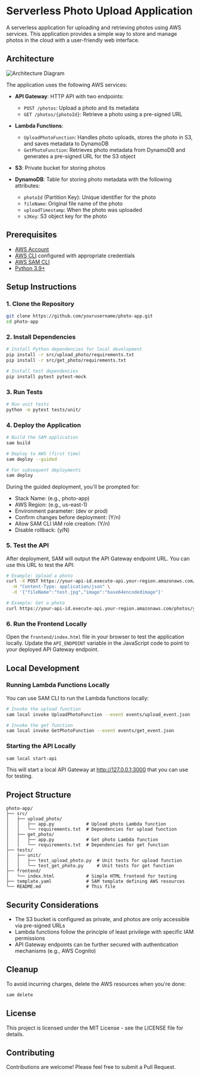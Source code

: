 # Serverless Photo Upload Application

A serverless application for uploading and retrieving photos using AWS services. This application provides a simple way to store and manage photos in the cloud with a user-friendly web interface.

## Architecture

![Architecture Diagram](https://mermaid.ink/img/pako:eNp1kc1uwjAQhF9l5XOqhFCgUC6VeuqhPfVQcTHOBqwmduQ1KEKQ9947dgiUH3HyZb-Z2fVuQOmUhgxKvFq-Qs1Vw0XFtYFXrpvGcAGfXMJJKQQsZhO4Wy5gOp3A3WwOD7MFLJcPMF8-wuPTEyQJJPEYkjSFJMtgNB5DGkWQjUaQxTGM4wTSLIU4jmGUJJBEMaTZCNJRBkkcwTiJIYtTiJIYRnECaZJBHEWQZWOIkxFkcQZJnEIcJZDFGSRRCqM4hSxOIIlSiOMMkjCFNMogjlJIwxTiOIEsTCCLUojDGNIwgSyMIQ0TSMMYsjCBLIwhDRPIwgTSIIYsDCENEkiDCLIghjQIIQ1iyIIQ0iCCzA8h9SPIfB8y34fUDyH1I8j8ADLPh9QLIfV8yDwPUs-HzPMgdX3IXA9S14fMcSF1PMgcFzLbgcxxILUdyGwbMtuC1LIgsyxITQsyw4TUMCHTDUh1AzJNg1TTIdU0yFQVUlWFTFEgUxRIZRkyWYZMkiCTJEhFETJRhEwQIOMFyHgeMp6DjOPwH_Gd1Vc?type=png)

The application uses the following AWS services:

- **API Gateway**: HTTP API with two endpoints:
  - `POST /photos`: Upload a photo and its metadata
  - `GET /photos/{photoId}`: Retrieve a photo using a pre-signed URL

- **Lambda Functions**:
  - `UploadPhotoFunction`: Handles photo uploads, stores the photo in S3, and saves metadata to DynamoDB
  - `GetPhotoFunction`: Retrieves photo metadata from DynamoDB and generates a pre-signed URL for the S3 object

- **S3**: Private bucket for storing photos

- **DynamoDB**: Table for storing photo metadata with the following attributes:
  - `photoId` (Partition Key): Unique identifier for the photo
  - `fileName`: Original file name of the photo
  - `uploadTimestamp`: When the photo was uploaded
  - `s3Key`: S3 object key for the photo

## Prerequisites

- [AWS Account](https://aws.amazon.com/account/)
- [AWS CLI](https://aws.amazon.com/cli/) configured with appropriate credentials
- [AWS SAM CLI](https://docs.aws.amazon.com/serverless-application-model/latest/developerguide/serverless-sam-cli-install.html)
- [Python 3.9+](https://www.python.org/downloads/)

## Setup Instructions

### 1. Clone the Repository

```bash
git clone https://github.com/yourusername/photo-app.git
cd photo-app
```

### 2. Install Dependencies

```bash
# Install Python dependencies for local development
pip install -r src/upload_photo/requirements.txt
pip install -r src/get_photo/requirements.txt

# Install test dependencies
pip install pytest pytest-mock
```

### 3. Run Tests

```bash
# Run unit tests
python -m pytest tests/unit/
```

### 4. Deploy the Application

```bash
# Build the SAM application
sam build

# Deploy to AWS (first time)
sam deploy --guided

# For subsequent deployments
sam deploy
```

During the guided deployment, you'll be prompted for:
- Stack Name: (e.g., photo-app)
- AWS Region: (e.g., us-east-1)
- Environment parameter: (dev or prod)
- Confirm changes before deployment: (Y/n)
- Allow SAM CLI IAM role creation: (Y/n)
- Disable rollback: (y/N)

### 5. Test the API

After deployment, SAM will output the API Gateway endpoint URL. You can use this URL to test the API:

```bash
# Example: Upload a photo
curl -X POST https://your-api-id.execute-api.your-region.amazonaws.com/photos \
  -H "Content-Type: application/json" \
  -d '{"fileName":"test.jpg","image":"base64encodedimage"}'

# Example: Get a photo
curl https://your-api-id.execute-api.your-region.amazonaws.com/photos/your-photo-id
```

### 6. Run the Frontend Locally

Open the `frontend/index.html` file in your browser to test the application locally. Update the `API_ENDPOINT` variable in the JavaScript code to point to your deployed API Gateway endpoint.

## Local Development

### Running Lambda Functions Locally

You can use SAM CLI to run the Lambda functions locally:

```bash
# Invoke the upload function
sam local invoke UploadPhotoFunction --event events/upload_event.json

# Invoke the get function
sam local invoke GetPhotoFunction --event events/get_event.json
```

### Starting the API Locally

```bash
sam local start-api
```

This will start a local API Gateway at http://127.0.0.1:3000 that you can use for testing.

## Project Structure

```
photo-app/
├── src/
│   ├── upload_photo/
│   │   ├── app.py            # Upload photo Lambda function
│   │   └── requirements.txt  # Dependencies for upload function
│   ├── get_photo/
│   │   ├── app.py            # Get photo Lambda function
│   │   └── requirements.txt  # Dependencies for get function
├── tests/
│   ├── unit/
│   │   ├── test_upload_photo.py  # Unit tests for upload function
│   │   └── test_get_photo.py     # Unit tests for get function
├── frontend/
│   └── index.html            # Simple HTML frontend for testing
├── template.yaml             # SAM template defining AWS resources
└── README.md                 # This file
```

## Security Considerations

- The S3 bucket is configured as private, and photos are only accessible via pre-signed URLs
- Lambda functions follow the principle of least privilege with specific IAM permissions
- API Gateway endpoints can be further secured with authentication mechanisms (e.g., AWS Cognito)

## Cleanup

To avoid incurring charges, delete the AWS resources when you're done:

```bash
sam delete
```

## License

This project is licensed under the MIT License - see the LICENSE file for details.

## Contributing

Contributions are welcome! Please feel free to submit a Pull Request.